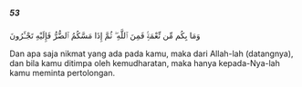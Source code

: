 ##### 53

<span class="ayah">وَمَا بِكُم مِّن نِّعْمَةٍۢ فَمِنَ ٱللَّهِ ۖ ثُمَّ إِذَا مَسَّكُمُ ٱلضُّرُّ فَإِلَيْهِ تَجْـَٔرُونَ</span>

<span class="ayah_translation">Dan apa saja nikmat yang ada pada kamu, maka dari Allah-lah (datangnya), dan bila kamu ditimpa oleh kemudharatan, maka hanya kepada-Nya-lah kamu meminta pertolongan.</span>
